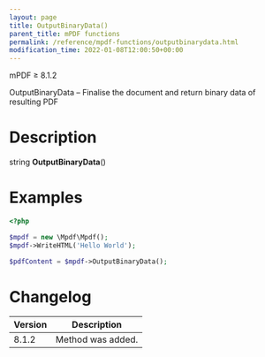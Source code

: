 ```yaml
---
layout: page
title: OutputBinaryData()
parent_title: mPDF functions
permalink: /reference/mpdf-functions/outputbinarydata.html
modification_time: 2022-01-08T12:00:50+00:00
---
```


mPDF &ge; 8.1.2

OutputBinaryData – Finalise the document and return binary data of resulting PDF

# Description

string **OutputBinaryData**()

# Examples

```php
<?php

$mpdf = new \Mpdf\Mpdf();
$mpdf->WriteHTML('Hello World');

$pdfContent = $mpdf->OutputBinaryData();
```

# Changelog

<table class="table">
<thead>
<tr>
    <th>Version</th>
    <th>Description</th>
</tr>
</thead>
<tbody>
<tr>
    <td>8.1.2</td>
    <td>Method was added.</td>
</tr>
</tbody>
</table>